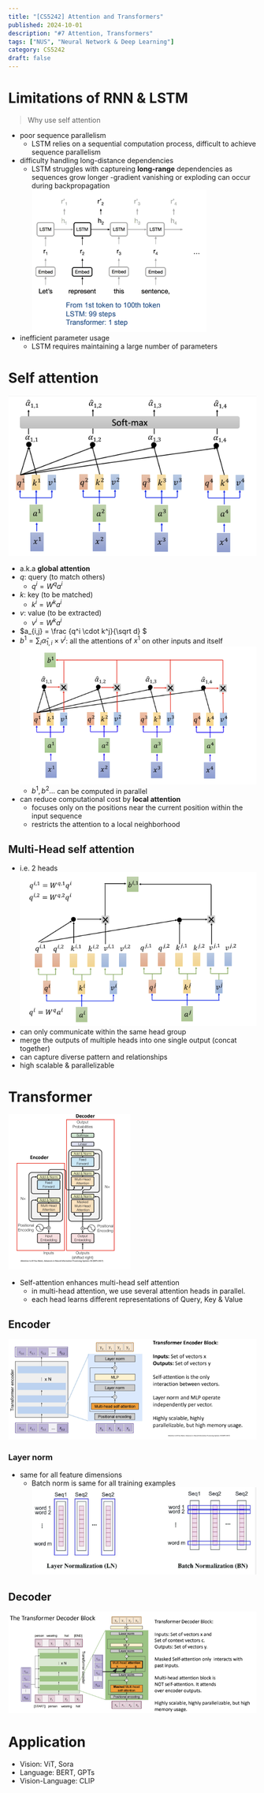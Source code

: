 ```yaml
---
title: "[CS5242] Attention and Transformers"
published: 2024-10-01
description: "#7 Attention, Transformers"
tags: ["NUS", "Neural Network & Deep Learning"]
category: CS5242
draft: false
---
```


# Limitations of RNN & LSTM
> Why use self attention
- poor sequence parallelism
    - LSTM relies on a sequential computation process, difficult to achieve sequence parallelism
- difficulty handling long-distance dependencies
    - LSTM struggles with captureing **long-range** dependencies as sequences grow longer
    -gradient vanishing or exploding can occur during backpropagation
    ![lstm](LSTM.png)
- inefficient parameter usage
    - LSTM requires maintaining a large number of parameters

# Self attention

![self attention](self_attention.png)
- a.k.a **global attention**
- $q$: query (to match others)
    - $q^i = W^q a^i$
- $k$: key (to be matched)
    - $k^i = W^k a^i$
- $v$: value (to be extracted)
    - $v^i = W^k a^i$
- $a_{i,j} = \frac {q^i \cdot k^j}{\sqrt d} $
- $b^1 = \sum_i \hat \alpha_{1,i} \times v^i$: all the attentions of $x^1$ on other inputs and itself
    ![b](b.png)
    - $b^1, b^2 ...$ can be computed in parallel
- can reduce computational cost by **local attention**
    - focuses only on the positions near the current position within the input sequence
    - restricts the attention to a local neighborhood
## Multi-Head self attention
- i.e. 2 heads
    ![2 head](2_head.png)
- can only communicate within the same head group
- merge the outputs of multiple heads into one single output (concat together)
- can capture diverse pattern and relationships
- high scalable & parallelizable

# Transformer
![transformer](transformer.png)
- Self-attention enhances multi-head self attention
    - in multi-head attention, we use several attention heads in parallel.
    - each head learns different representations of Query, Key & Value
## Encoder
![encoder](encoder.png)
### Layer norm
- same for all feature dimensions
    - Batch norm is same for all training examples
    ![layer norm](layer_norm.png)
## Decoder
![decoder](decoder.png)

# Application
- Vision: ViT, Sora
- Language: BERT, GPTs
- Vision-Language: CLIP
